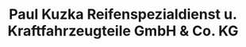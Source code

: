 ---
title: "Paul Kuzka Reifenspezialdienst u. Kraftfahrzeugteile GmbH & Co. KG"
url: /lingen-ems/paul-kuzka-reifenspezialdienst-u-kraftfahrzeugteile-gmbh-und-co-kg/
shop: Reifen
---